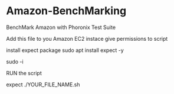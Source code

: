 # Amazon-BenchMarking
BenchMark Amazon with Phoronix Test Suite

Add this file to you Amazon EC2 instace give permissions to script 

install expect package sudo apt install expect -y

sudo -i

RUN the script   

expect ./YOUR_FILE_NAME.sh
